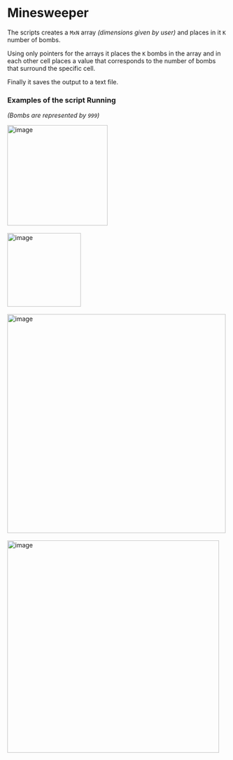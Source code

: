 # Minesweeper

The scripts creates a `MxN` array _(dimensions given by user)_ and places in it `K` number of bombs.

Using only pointers for the arrays it places the `K` bombs in the array and in each other cell places a value that corresponds to the number of bombs that surround the specific cell.

Finally it saves the output to a text file.

### Examples of the script Running
_(Bombs are represented by `999`)_

<img width="229" alt="image" src="https://github.com/ConSpd/c-miniprojects/assets/74179715/23b18c7d-38e5-43b9-8bed-8cfa56205e85"><br><br>
<img width="168" alt="image" src="https://github.com/ConSpd/c-miniprojects/assets/74179715/039a4d9e-f598-45d6-8e4f-385aee88e693"><br><br>
<img width="499" alt="image" src="https://github.com/ConSpd/c-miniprojects/assets/74179715/8a2d118e-c5c5-453b-85c1-af305d49e193"><br><br>
<img width="484" alt="image" src="https://github.com/ConSpd/c-miniprojects/assets/74179715/e4ae83e2-46cd-42a3-a3f5-c30672b385d1"><br><br>
